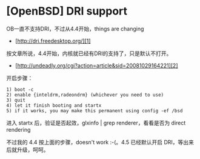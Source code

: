 # [OpenBSD] DRI support

OB一直不支持DRI，不过从4.4开始，things are changing

* [http://dri.freedesktop.org/][1]
 
按文章所说，4.4开始，内核就已经有DRI的支持了，只是默认不打开。

* [http://undeadly.org/cgi?action=article&sid=20081029164221][2]
  
开启步骤：

```
1) boot -c
2) enable {inteldrm,radeondrm} (whichever you need to use)
3) quit
4) let it finish booting and startx
5) if it works, you may make this permanent using config -ef /bsd
```

进入 startx 后，验证是否起效，glxinfo | grep renderer，看看是否为 direct rendering
 
不过我的 4.4 按上面的步骤，doesn't work :-(。4.5 已经默认开启 DRI，等出来后就升级，呵呵。

[1]:http://dri.freedesktop.org/
[2]:http://undeadly.org/cgi?action=article&sid=20081029164221

